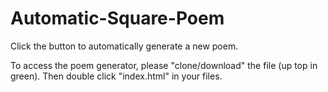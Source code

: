 Automatic-Square-Poem
=====================

Click the button to automatically generate a new poem.

To access the poem generator, please "clone/download" the file (up top in green). Then double click "index.html" in your files.
